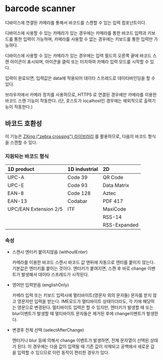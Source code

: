 # barcode scanner

디바이스에 연결된 카메라를 통해서 바코드를 스캔할 수 있는 입력 컴포넌트이다.

디바이스에 사용할 수 있는 카메라가 있는 경우에는 카메라를 통한 바코드 입력과 키보드를 통한 입력이 가능하며,
카메라를 사용할 수 없는 경우에는 키보드를 통한 입력만 가능하다.

디바이스에 사용할 수 있는 카메라가 있는 경우에는 입력 필드의 오른쪽 끝에 바코드 스캔 아이콘이 표시되며,
아이콘을 클릭 또는 터치하여 카메라 입력 모드를 시작할 수 있다.

입력이 완료되면, 입력값은 data에 적용되어 데이타 스프레드로 데이타바인딩을 할 수 있다.

브라우저에서 카메라 장치를 사용하므로, HTTPS 로 연결된 경우에만 카메라를 이용한 바코드 스캔 기능이 작동한다.
(단, 호스트가 localhost인 경우에는 예외적으로 출력기능이 작동한다.)

## 바코드 호환성

이 기능은 [ZXing ("zebra crossing") 라이브러리](https://github.com/zxing/zxing) 를 활용하므로,
다음의 바코드 형식을 스캔할 수 있다.

### 지원되는 바코드 형식

| 1D product            | 1D industrial | 2D           |
| :-------------------- | :------------ | :----------- |
| UPC-A                 | Code 39       | QR Code      |
| UPC-E                 | Code 93       | Data Matrix  |
| EAN-8                 | Code 128      | Aztec        |
| EAN-13                | Codabar       | PDF 417      |
| UPC/EAN Extension 2/5 | ITF           | MaxiCode     |
|                       |               | RSS-14       |
|                       |               | RSS-Expanded |

### 속성

- 스캔시 엔터키 붙이지않음 (withoutEnter)

  카메라를 이용한 바코드 스캔시 바코드 값 맨뒤에 자동으로 엔터를 붙이지 않는다.
  기본값은 엔터키를 붙이는 것이다.
  엔터키가 붙여지면, 스캔 후 바로 change 이벤트가 발생해서 데이타 스프레드가 시작된다.

- 영어만 입력받음 (englishOnly)

  카메라 입력 또는 키보드 입력시에 멀티바이트(영문자 외의 문자들) 문자를 받지 않고 영문자만 입력을 받는다.
  IME모드가 멀티바이트 상태이더라도, 각 키에 해당하는 영문으로 변경된다.
  멀티바이트 입력은 할 수 있지만, 엔터키가 발생할 때 또는 blur이벤트가 발생할 때 멀티바이트 문자들은 제거된 후에 change이벤트가 발생한다.

- 변경후 전체 선택 (selectAfterChange)

  엔터키나 blur 등에 의해서 change 이벤트가 발생하면, 전체 문자열이 선택된 상태가 된다. 이 경우에는 다음 값이 입력될 때 기존 값이 삭제되고 공백에서 새로운 값을 입력할 수 있으므로 이런 동작이 편리한 경우가 있다.

